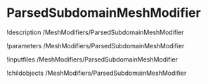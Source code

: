 <!-- MOOSE Documentation Stub: Remove this when content is added. -->

# ParsedSubdomainMeshModifier
!description /MeshModifiers/ParsedSubdomainMeshModifier

!parameters /MeshModifiers/ParsedSubdomainMeshModifier

!inputfiles /MeshModifiers/ParsedSubdomainMeshModifier

!childobjects /MeshModifiers/ParsedSubdomainMeshModifier
